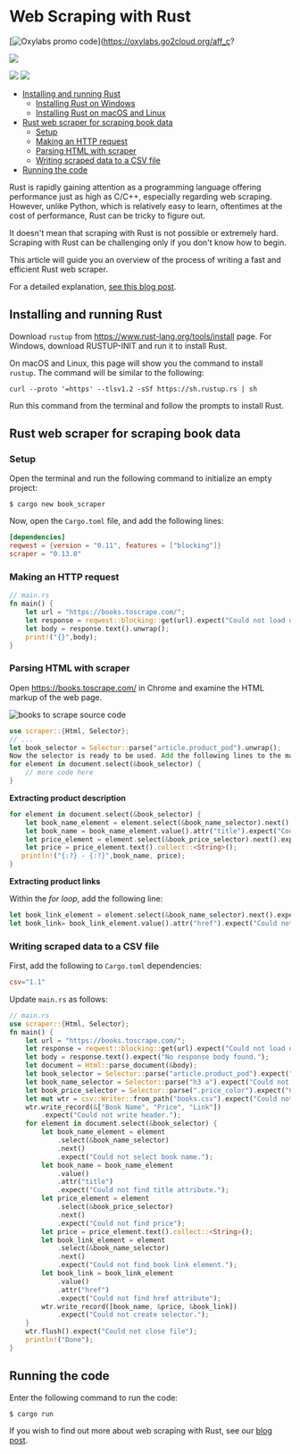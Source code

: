 # Web Scraping with Rust

[![Oxylabs promo code](https://user-images.githubusercontent.com/129506779/250792357-8289e25e-9c36-4dc0-a5e2-2706db797bb5.png)](https://oxylabs.go2cloud.org/aff_c?

[![](https://dcbadge.vercel.app/api/server/eWsVUJrnG5)](https://discord.gg/GbxmdGhZjq)

<a href="https://github.com/topics/go"><img src="https://img.shields.io/static/v1?label=&amp;message=rust&amp;color=brightgreen" style="max-width: 100%;"></a> <a href="https://github.com/topics/web-scraping"><img src="https://img.shields.io/static/v1?label=&amp;message=Web%20Scraping&amp;color=important" style="max-width: 100%;"></a>

  - [Installing and running Rust](#installing-and-running-rust)
    - [Installing Rust on Windows](#installing-rust-on-windows)
    - [Installing Rust on macOS and Linux](#installing-rust-on-macos-and-linux)
  - [Rust web scraper for scraping book data](#rust-web-scraper-for-scraping-book-data)
    - [Setup](#setup)
    - [Making an HTTP request](#making-an-http-request)
    - [Parsing HTML with scraper](#parsing-html-with-scraper)
    - [Writing scraped data to a CSV file](#writing-scraped-data-to-a-csv-file)
  - [Running the code](#running-the-code)

Rust is rapidly gaining attention as a programming language offering performance just as high as C/C++, especially regarding web scraping. However, unlike Python, which is relatively easy to learn, oftentimes at the cost of performance, Rust can be tricky to figure out. 

It doesn't mean that scraping with Rust is not possible or extremely hard. Scraping with Rust can be challenging only if you don't know how to begin.

This article will guide you an overview of the process of writing a fast and efficient Rust web scraper.

For a detailed explanation, [see this blog post](https://oxylabs.io/blog/rust-web-scraping).

## Installing and running Rust

Download `rustup` from https://www.rust-lang.org/tools/install page. For Windows, download RUSTUP-INIT and run it to install Rust.

On macOS and Linux, this page will show you the command to install `rustup`. The command will be similar to the following:

```shell
curl --proto '=https' --tlsv1.2 -sSf https://sh.rustup.rs | sh
```

Run this command from the terminal and follow the prompts to install Rust.

## Rust web scraper for scraping book data

### Setup

Open the terminal and run the following command to initialize an empty project:

```shell
$ cargo new book_scraper
```

Now, open the `Cargo.toml` file, and add the following lines:

```toml
[dependencies]
reqwest = {version = "0.11", features = ["blocking"]} 
scraper = "0.13.0"
```

### Making an HTTP request

```rust
// main.rs
fn main() {
    let url = "https://books.toscrape.com/";
    let response = reqwest::blocking::get(url).expect("Could not load url.");
    let body = response.text().unwrap();
    print!("{}",body);
}
```

### Parsing HTML with scraper



Open https://books.toscrape.com/ in Chrome and examine the HTML markup of the web page.

![books to scrape source code](https://oxylabs.io/blog/images/2021/12/book_container-1.png)



```rust
use scraper::{Html, Selector};
// ...
let book_selector = Selector::parse("article.product_pod").unwrap();
Now the selector is ready to be used. Add the following lines to the main function:
for element in document.select(&book_selector) {
	// more code here
} 
```

**Extracting product description**

```rust
for element in document.select(&book_selector) {
    let book_name_element = element.select(&book_name_selector).next().expect("Could not select book name.");
    let book_name = book_name_element.value().attr("title").expect("Could not find title attribute.");
    let price_element = element.select(&book_price_selector).next().expect("Could not find price");
    let price = price_element.text().collect::<String>();
   println!("{:?} - {:?}",book_name, price);
}
```

**Extracting product links**

Within the *for loop*, add the following line:

```rust
let book_link_element = element.select(&book_name_selector).next().expect("Could not find book link element.");
let book_link= book_link_element.value().attr("href").expect("Could not find href attribute");
```

### Writing scraped data to a CSV file

First, add the following to `Cargo.toml` dependencies:

```toml
csv="1.1"
```

Update `main.rs` as follows:

```rust
// main.rs
use scraper::{Html, Selector};
fn main() {
    let url = "https://books.toscrape.com/";
    let response = reqwest::blocking::get(url).expect("Could not load url.");
    let body = response.text().expect("No response body found.");
    let document = Html::parse_document(&body);
    let book_selector = Selector::parse("article.product_pod").expect("Could not create selector.");
    let book_name_selector = Selector::parse("h3 a").expect("Could not create selector.");
    let book_price_selector = Selector::parse(".price_color").expect("Could not create selector.");
    let mut wtr = csv::Writer::from_path("books.csv").expect("Could not create file.");
    wtr.write_record(&["Book Name", "Price", "Link"])
        .expect("Could not write header.");
    for element in document.select(&book_selector) {
        let book_name_element = element
            .select(&book_name_selector)
            .next()
            .expect("Could not select book name.");
        let book_name = book_name_element
            .value()
            .attr("title")
            .expect("Could not find title attribute.");
        let price_element = element
            .select(&book_price_selector)
            .next()
            .expect("Could not find price");
        let price = price_element.text().collect::<String>();
        let book_link_element = element
            .select(&book_name_selector)
            .next()
            .expect("Could not find book link element.");
        let book_link = book_link_element
            .value()
            .attr("href")
            .expect("Could not find href attribute");
        wtr.write_record([book_name, &price, &book_link])
            .expect("Could not create selector.");
    }
    wtr.flush().expect("Could not close file");
    println!("Done");
}
```

## Running the code

Enter the following command to run the code:

```shell
$ cargo run
```

If you wish to find out more about web scraping with Rust, see our [blog post](https://oxylabs.io/blog/rust-web-scraping).
